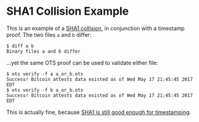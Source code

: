 # SHA1 Collision Example

This is an example of a [SHA1 collision](https://shattered.io/), in conjunction
with a timestamp proof. The two files `a` and `b` differ:

```
$ diff a b
Binary files a and b differ
```

...yet the same OTS proof can be used to validate either file:

```
$ ots verify -f a a_or_b.ots
Success! Bitcoin attests data existed as of Wed May 17 21:45:45 2017 EDT
$ ots verify -f b a_or_b.ots
Success! Bitcoin attests data existed as of Wed May 17 21:45:45 2017 EDT
```

This is actually fine, because [SHA1 is still good enough for
timestamping](https://petertodd.org/2017/sha1-and-opentimestamps-proofs).
